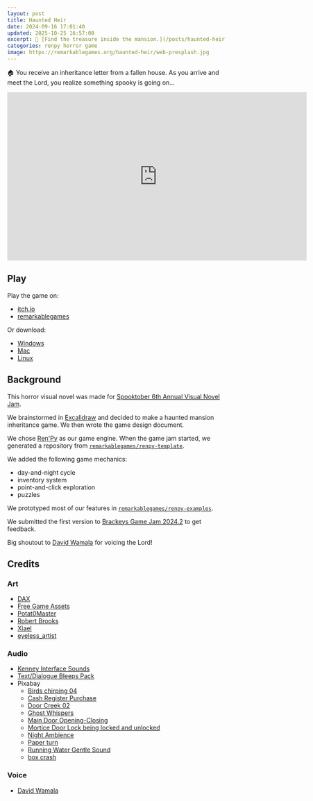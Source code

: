 ```yaml
---
layout: post
title: Haunted Heir
date: 2024-09-16 17:01:40
updated: 2025-10-25 16:57:00
excerpt: 👻 [Find the treasure inside the mansion.](/posts/haunted-heir)
categories: renpy horror game
image: https://remarkablegames.org/haunted-heir/web-presplash.jpg
---
```


🏠 You receive an inheritance letter from a fallen house. As you arrive and meet the Lord, you realize something spooky is going on...

<iframe src="https://remarkablegames.org/haunted-heir/" frameBorder="0" width="690" height="388" style="display: block; margin: 0 auto;"></iframe>

## Play

Play the game on:

- [itch.io](https://remarkablegames.itch.io/haunted-heir)
- [remarkablegames](https://remarkablegames.org/haunted-heir)

Or download:

- [Windows](https://github.com/remarkablegames/haunted-heir/releases/latest/download/win.zip)
- [Mac](https://github.com/remarkablegames/haunted-heir/releases/latest/download/mac.zip)
- [Linux](https://github.com/remarkablegames/haunted-heir/releases/latest/download/pc.zip)

## Background

This horror visual novel was made for [Spooktober 6th Annual Visual Novel Jam](https://itch.io/jam/spooktober-2024).

We brainstormed in [Excalidraw](https://excalidraw.com/#json=FDEvc4r71jpkUDXUXfyKL,8NkgqD3_dHVBEEv-6jlqbQ) and decided to make a haunted mansion inheritance game. We then wrote the game design document.

We chose [Ren'Py](https://www.renpy.org/) as our game engine. When the game jam started, we generated a repository from [`remarkablegames/renpy-template`](https://github.com/remarkablegames/renpy-template).

We added the following game mechanics:

- day-and-night cycle
- inventory system
- point-and-click exploration
- puzzles

We prototyped most of our features in [`remarkablegames/renpy-examples`](https://github.com/remarkablegames/renpy-examples).

We submitted the first version to [Brackeys Game Jam 2024.2](https://itch.io/jam/brackeys-12) to get feedback.

Big shoutout to [David Wamala](https://davidwamalava.carrd.co/) for voicing the Lord!

## Credits

### Art

- [DAX](https://lunarmoonstudios.itch.io/adventures-essentials)
- [Free Game Assets](https://free-game-assets.itch.io/free-rpg-book-icons)
- [Potat0Master](https://potat0master.itch.io/free-visual-novel-backgrounds-mansion-pack)
- [Robert Brooks](https://gamedeveloperstudio.itch.io/)
- [Xiael](https://xiael.itch.io/)
- [eyeless_artist](https://eyeless-artist.itch.io/ghost-girl-vn-graphic)

### Audio

- [Kenney Interface Sounds](https://kenney.nl/assets/interface-sounds)
- [Text/Dialogue Bleeps Pack](https://dmochas-assets.itch.io/dmochas-bleeps-pack)
- Pixabay
  - [Birds chirping 04](https://pixabay.com/sound-effects/birds-chirping-04-6771/)
  - [Cash Register Purchase](https://pixabay.com/sound-effects/cash-register-purchase-87313/)
  - [Door Creek 02](https://pixabay.com/sound-effects/door-creak-02-79920/)
  - [Ghost Whispers](https://pixabay.com/sound-effects/ghost-whispers-6030/)
  - [Main Door Opening-Closing](https://pixabay.com/sound-effects/main-door-opening-closing-38280/)
  - [Mortice Door Lock being locked and unlocked](https://pixabay.com/sound-effects/mortice-door-lock-being-locked-and-unlocked-95884/)
  - [Night Ambience](https://pixabay.com/sound-effects/night-ambience-17064/)
  - [Paper turn](https://pixabay.com/sound-effects/paper-turn-40077/)
  - [Running Water Gentle Sound](https://pixabay.com/sound-effects/running-water-gentle-sound-185148/)
  - [box crash](https://pixabay.com/sound-effects/box-crash-106687/)

### Voice

- [David Wamala](https://davidwamalava.carrd.co/)
